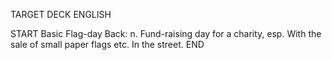 TARGET DECK
ENGLISH

START
Basic
Flag-day
Back: n. Fund-raising day for a charity, esp. With the sale of small paper flags etc. In the street.
END
